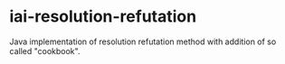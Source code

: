 # iai-resolution-refutation
Java implementation of resolution refutation method with addition of so called "cookbook".
